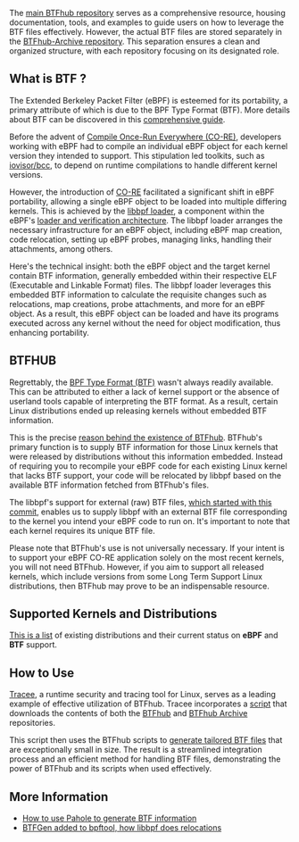 The [main BTFhub repository](https://github.com/khulnasoft-lab/btfhub/) serves as a comprehensive resource, housing documentation, tools, and examples to guide users on how to leverage the BTF files effectively. However, the actual BTF files are stored separately in the [BTFhub-Archive repository](https://github.com/khulnasoft-lab/btfhub-archive/). This separation ensures a clean and organized structure, with each repository focusing on its designated role.

## What is BTF ?

The Extended Berkeley Packet Filter (eBPF) is esteemed for its portability, a primary attribute of which is due to the BPF Type Format (BTF). More details about BTF can be discovered in this [comprehensive guide](https://nakryiko.com/posts/bpf-portability-and-co-re/#btf).

Before the advent of [Compile Once-Run Everywhere (CO-RE)](https://nakryiko.com/posts/bpf-portability-and-co-re/), developers working with eBPF had to compile an individual eBPF object for each kernel version they intended to support. This stipulation led toolkits, such as [iovisor/bcc](https://github.com/iovisor/bcc), to depend on runtime compilations to handle different kernel versions.

However, the introduction of [CO-RE](https://nakryiko.com/posts/bpf-portability-and-co-re/) facilitated a significant shift in eBPF portability, allowing a single eBPF object to be loaded into multiple differing kernels. This is achieved by the [libbpf loader](https://github.com/libbpf/libbpf), a component within the eBPF's [loader and verification architecture](https://ebpf.io/what-is-ebpf#loader--verification-architecture). The libbpf loader arranges the necessary infrastructure for an eBPF object, including eBPF map creation, code relocation, setting up eBPF probes, managing links, handling their attachments, among others.

Here's the technical insight: both the eBPF object and the target kernel contain BTF information, generally embedded within their respective ELF (Executable and Linkable Format) files. The libbpf loader leverages this embedded BTF information to calculate the requisite changes such as relocations, map creations, probe attachments, and more for an eBPF object. As a result, this eBPF object can be loaded and have its programs executed across any kernel without the need for object modification, thus enhancing portability.

## BTFHUB

Regrettably, the [BPF Type Format (BTF)](https://github.com/iovisor/bcc/blob/master/docs/kernel-versions.md#main-features) wasn't always readily available. This can be attributed to either a lack of kernel support or the absence of userland tools capable of interpreting the BTF format. As a result, certain Linux distributions ended up releasing kernels without embedded BTF information.

This is the precise [reason behind the existence of BTFhub](https://www.youtube.com/watch?v=ZYd0lVRwY80). BTFhub's primary function is to supply BTF information for those Linux kernels that were released by distributions without this information embedded. Instead of requiring you to recompile your eBPF code for each existing Linux kernel that lacks BTF support, your code will be relocated by libbpf based on the available BTF information fetched from BTFhub's files.

The libbpf's support for external (raw) BTF files, [which started with this commit](https://github.com/libbpf/libbpf/commit/4920031c8809696debf43f7b0c8f95ea24b8f61c), enables us to supply libbpf with an external BTF file corresponding to the kernel you intend your eBPF code to run on. It's important to note that each kernel requires its unique BTF file.

Please note that BTFhub's use is not universally necessary. If your intent is to support your eBPF CO-RE application solely on the most recent kernels, you will not need BTFhub. However, if you aim to support all released kernels, which include versions from some Long Term Support Linux distributions, then BTFhub may prove to be an indispensable resource.

## Supported Kernels and Distributions

[This is a list](docs/supported-distros.md) of existing distributions and their current status on **eBPF** and **BTF** support.

## How to Use

[Tracee](https://github.com/khulnasoft-lab/tracee/), a runtime security and tracing tool for Linux, serves as a leading example of effective utilization of BTFhub. Tracee incorporates a [script](https://github.com/khulnasoft-lab/tracee/blob/6076457ebb95432da3104f358cb9a29a1d8416c4/3rdparty/btfhub.sh#L107-L108) that downloads the contents of both the [BTFhub](https://github.com/khulnasoft-lab/btfhub) and [BTFhub Archive](https://github.com/khulnasoft-lab/btfhub-archive) repositories. 

This script then uses the BTFhub scripts to [generate tailored BTF files](docs/generating-tailored-btfs.md) that are exceptionally small in size. The result is a streamlined integration process and an efficient method for handling BTF files, demonstrating the power of BTFhub and its scripts when used effectively.

## More Information

- [How to use Pahole to generate BTF information](https://github.com/khulnasoft-lab/btfhub/blob/main/docs/how-to-use-pahole.md)
- [BTFGen added to bpftool, how libbpf does relocations](https://github.com/khulnasoft-lab/btfhub/blob/main/docs/btfgen-internals.md)

